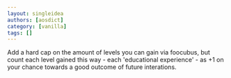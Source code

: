 ```yaml
---
layout: singleidea
authors: [aosdict]
category: [vanilla]
tags: []
---
```

Add a hard cap on the amount of levels you can gain via foocubus, but count each level gained this way - each 'educational experience' - as +1 on your chance towards a good outcome of future interations.
